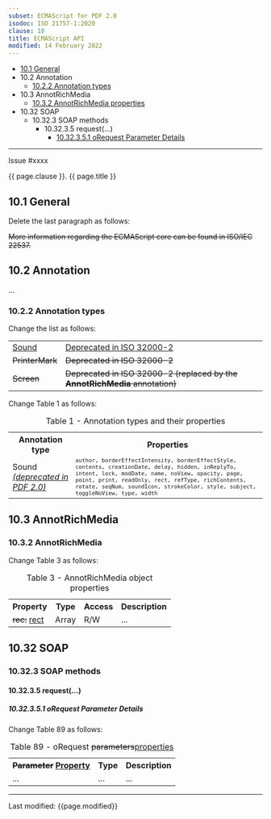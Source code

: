 ```yaml
---
subset: ECMAScript for PDF 2.0
isodoc: ISO 21757-1:2020
clause: 10
title: ECMAScript API
modified: 14 February 2022
---
```


<ul>
    <li><a href="#H10.1">10.1 General</a>
    </li>
    <li>10.2 Annotation
      <ul>
        <li><a href="#H10.2.2">10.2.2 Annotation types</a>
        </li>
      </ul>
    </li>
    <li>10.3 AnnotRichMedia
      <ul>
        <li><a href="#H10.3.2">10.3.2 AnnotRichMedia properties</a>
        </li>
      </ul>
    </li>
    <li>10.32 SOAP
      <ul>
        <li>10.32.3 SOAP methods
          <ul>
            <li>10.32.3.5 request(...)
              <ul>
                <li><a href="#H10.32.3.5.1">10.32.3.5.1 oRequest Parameter Details</a>
                </li>
              </ul>
            </li>
          </ul>
        </li>
      </ul>
    </li>
</ul>
<hr>

<link rel="stylesheet" href="../assets/iso-style.css">
<div class="isostyle">
<div class="fixedpopup" id="issuelink">
	Issue #xxxx
</div>


<p class="fake-h1">{{ page.clause }}. {{ page.title }}</p>

<h2 id="H10.1">10.1 General</h2>

<p class="location">Delete the last paragraph as follows:</p>

<p>
<del onMouseEnter="mouseEnter(this)" data-issue="70" data-iso="approved">More information regarding the ECMAScript core can be found in ISO/IEC 22537.</del>
</p>

<h2 id="H10.2">10.2 Annotation</h2>

<p>...</p>

<h3 id="H10.2.2">10.2.2 Annotation types</h3>

<p class="location">Change the list as follows:</p>

<table style="border: none;">
<tr style="border: none;">
    <td style="border: none;"><ins onMouseEnter="mouseEnter(this)" data-issue="82" data-iso="approved">Sound</ins></td>
    <td style="border: none;"><ins onMouseEnter="mouseEnter(this)" data-issue="82" data-iso="approved">Deprecated in ISO 32000-2</ins></td>
</tr>
<tr style="border: none;">
    <td style="border: none;"><del onMouseEnter="mouseEnter(this)" data-issue="82" data-iso="approved">PrinterMark</del></td>
    <td style="border: none;"><del onMouseEnter="mouseEnter(this)" data-issue="82" data-iso="approved">Deprecated in ISO 32000-2</del></td>
</tr>
<tr style="border: none;">
    <td style="border: none;"><del onMouseEnter="mouseEnter(this)" data-issue="82" data-iso="approved">Screen</del></td>
    <td style="border: none;"><del onMouseEnter="mouseEnter(this)" data-issue="82" data-iso="approved">Deprecated in ISO 32000-2 (replaced by the <b>AnnotRichMedia</b> annotation)</del></td>
</tr>
</table>

<p class="location">Change Table 1 as follows:</p>

<table>
  <caption id="Table1">Table 1 - Annotation types and their properties</caption>
  <tr>
    <th>Annotation type</th>
    <th>Properties</th>
  </tr>
  <tr>
    <td>Sound <ins onMouseEnter="mouseEnter(this)" data-issue="82" data-iso="approved"><i>(deprecated in PDF 2.0)</i></ins></td>
    <td style="font-family: monospace; font-size: smaller;">author, borderEffectIntensity, borderEffectStyle, contents, creationDate, delay, hidden, inReplyTo, intent, lock, modDate, name, noView, opacity, page, point, print, readOnly, rect, refType, richContents, rotate, seqNum, soundIcon, strokeColor, style, subject, toggleNoView, type, width</td>
  </tr>
</table>

<h2 id="H10.3">10.3 AnnotRichMedia</h2>

<h3 id="H10.3.2">10.3.2 AnnotRichMedia</h3>

<p class="location">Change Table 3 as follows:</p>

<table>
  <caption id="Table3">Table 3 - AnnotRichMedia object properties</caption>
  <tr>
    <th>Property</th>
    <th>Type</th>
    <th>Access</th>
    <th>Description</th>
  </tr>
  <tr>
    <td>
      <del onMouseEnter="mouseEnter(this)" data-issue="266">rec:</del>
      <ins onMouseEnter="mouseEnter(this)" data-issue="266">rect</ins>
    </td>
    <td>Array</td>
    <td>R/W</td>
    <td>...</td>
  </tr>
</table>

<h2 id="H10.32">10.32 SOAP</h2>

<h3 id="H10.32.3">10.32.3 SOAP methods</h3>

<h4 id="H10.32.3.5">10.32.3.5 request(...)</h4>

<h5 id="H10.32.3.5.1">10.32.3.5.1 oRequest Parameter Details</h5>

<p class="location">Change Table 89 as follows:</p>

<table>
  <caption id="Table89">Table 89 - oRequest <del onMouseEnter="mouseEnter(this)" data-issue="268">parameters</del><ins onMouseEnter="mouseEnter(this)" data-issue="268">properties</ins></caption>
  <tr>
    <th>
    <del onMouseEnter="mouseEnter(this)" data-issue="268">Parameter</del>
    <ins onMouseEnter="mouseEnter(this)" data-issue="268">Property</ins>
    </th>
    <th>Type</th>
    <th>Description</th>
  </tr>
  <tr>
    <td>...</td>
    <td>...</td>
    <td>...</td>
  </tr>
</table>

</div>


<hr>
<p class="footnote">Last modified: {{page.modified}}</p>
